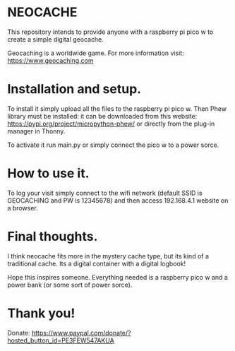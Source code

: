 # NEOCACHE
This repository intends to provide anyone with a raspberry pi pico w to create a simple digital geocache.

Geocaching is a worldwide game. For more information visit: https://www.geocaching.com

# Installation and setup.
To install it simply upload all the files to the raspberry pi pico w. Then Phew library must be installed: it can be downloaded from this website: https://pypi.org/project/micropython-phew/ or directly from the plug-in manager in Thonny.

To activate it run main.py or simply connect the pico w to a power sorce.

# How to use it.
To log your visit simply connect to the wifi network (default SSID is GEOCACHING and PW is 12345678) and then access 192.168.4.1 website on a browser.
 
# Final thoughts.
I think neocache fits more in the mystery cache type, but its kind of a traditional cache. Its a digital container with a digital logbook!

Hope this inspires someone. Everything needed is a raspberry pico w and a power bank (or some sort of power sorce).

# Thank you!
Donate: https://www.paypal.com/donate/?hosted_button_id=PE3FEW547AKUA
